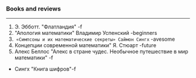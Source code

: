 
### Books and reviews
****
1. Э. Эбботт. "Флатландия" -f 
2. "Апология математики" Владимир Успенский -beginners
3.  `«Симпсоны и их математические секреты» Саймон Сингх` -avesome
4. Концепции современной математики" Я. Стюарт -future
5. Алекс Беллос "Алекс в стране чудес. Необычное путешествие в мир математики" -f
* Сингх "Книга шифров"-f
